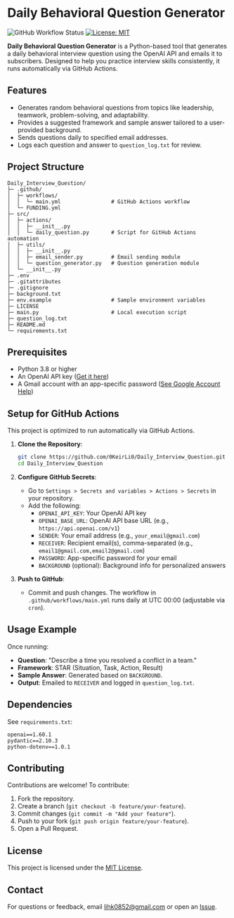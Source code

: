 
# Daily Behavioral Question Generator

![GitHub Workflow Status](https://github.com/0KeirLi0/Daily_Interview_Question/actions/workflows/main.yml/badge.svg)
[![License: MIT](https://img.shields.io/badge/License-MIT-yellow.svg)](https://opensource.org/licenses/MIT)

**Daily Behavioral Question Generator** is a Python-based tool that generates a daily behavioral interview question using the OpenAI API and emails it to subscribers. Designed to help you practice interview skills consistently, it runs automatically via GitHub Actions.

## Features
- Generates random behavioral questions from topics like leadership, teamwork, problem-solving, and adaptability.
- Provides a suggested framework and sample answer tailored to a user-provided background.
- Sends questions daily to specified email addresses.
- Logs each question and answer to `question_log.txt` for review.

## Project Structure


```
Daily_Interview_Question/
├─ .github/
│  ├─ workflows/
│  │  └─ main.yml                # GitHub Actions workflow
│  └─ FUNDING.yml
├─ src/
│  ├─ actions/
│  │  ├─ __init__.py
│  │  └─ daily_question.py       # Script for GitHub Actions automation
│  ├─ utils/
│  │  ├─ __init__.py
│  │  ├─ email_sender.py         # Email sending module
│  │  └─ question_generator.py   # Question generation module
│  └─ __init__.py
├─ .env
├─ .gitattributes                
├─ .gitignore
├─ background.txt
├─ env.example                   # Sample environment variables
├─ LICENSE
├─ main.py                       # Local execution script
├─ question_log.txt
├─ README.md
└─ requirements.txt

```

## Prerequisites
- Python 3.8 or higher
- An OpenAI API key ([Get it here](https://platform.openai.com/account/api-keys))
- A Gmail account with an app-specific password ([See Google Account Help](https://support.google.com/accounts/answer/185833))

## Setup for GitHub Actions
This project is optimized to run automatically via GitHub Actions.

1. **Clone the Repository**:
   ```bash
   git clone https://github.com/0KeirLi0/Daily_Interview_Question.git
   cd Daily_Interview_Question
   ```

2. **Configure GitHub Secrets**:
   - Go to `Settings > Secrets and variables > Actions > Secrets` in your repository.
   - Add the following:
     - `OPENAI_API_KEY`: Your OpenAI API key
     - `OPENAI_BASE_URL`: OpenAI API base URL (e.g., `https://api.openai.com/v1`)
     - `SENDER`: Your email address (e.g., `your_email@gmail.com`)
     - `RECEIVER`: Recipient email(s), comma-separated (e.g., `email1@gmail.com,email2@gmail.com`)
     - `PASSWORD`: App-specific password for your email
     - `BACKGROUND` (optional): Background info for personalized answers

3. **Push to GitHub**:
   - Commit and push changes. The workflow in `.github/workflows/main.yml` runs daily at UTC 00:00 (adjustable via `cron`).

## Usage Example
Once running:
- **Question**: "Describe a time you resolved a conflict in a team."
- **Framework**: STAR (Situation, Task, Action, Result)
- **Sample Answer**: Generated based on `BACKGROUND`.
- **Output**: Emailed to `RECEIVER` and logged in `question_log.txt`.

## Dependencies
See `requirements.txt`:
```
openai==1.60.1
pydantic==2.10.3
python-dotenv==1.0.1
```

## Contributing
Contributions are welcome! To contribute:
1. Fork the repository.
2. Create a branch (`git checkout -b feature/your-feature`).
3. Commit changes (`git commit -m "Add your feature"`).
4. Push to your fork (`git push origin feature/your-feature`).
5. Open a Pull Request.

## License
This project is licensed under the [MIT License](LICENSE).

## Contact
For questions or feedback, email [lihk0852@gmail.com](mailto:lihk0852@gmail.com) or open an [Issue](https://github.com/0KeirLi0/Daily_Interview_Question/issues).


